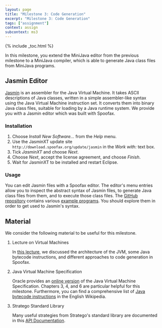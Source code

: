 ```yaml
---
layout: page
title: "Milestone 3: Code Generation"
excerpt: "Milestone 3: Code Generation"
tags: ["assignment"]
context: assign
subcontext: ms3
---
```


{% include _toc.html %}

In this milestone, you extend the MiniJava editor from the previous milestone to a MiniJava compiler, which is able to generate Java class files from MiniJava programs.

## Jasmin Editor

[Jasmin](http://jasmin.sourceforge.net/) is an assembler for the Java Virtual Machine. It takes ASCII descriptions of Java classes, written in a simple assembler-like syntax using the Java Virtual Machine instruction set. It converts them into binary Java class files, suitable for loading by a Java runtime system.
We provide you with a Jasmin editor which was built with Spoofax.

### Installation

1. Choose *Install New Software...* from the *Help* menu.
2. Use the JasminXT update site `http://download.spoofax.org/update/jasmin` in the *Work with:* text box.
3. Tick *JasminXT* and choose *Next*.
4. Choose *Next*, accept the license agreement, and choose *Finish*.
5. Wait for JasminXT to be installed and restart Eclipse.

### Usage

You can edit Jasmin files with a Spoofax editor. The editor's menu entries allow you to inspect the abstract syntax of Jasmin files, to generate Java class files from them, and to execute those class files. The [GitHub repository](https://github.com/metaborg/spoofax-jasmin) contains various [example programs](https://github.com/metaborg/spoofax-jasmin/tree/master/org.spoofax.lang.jasmin.tests/examples). You should explore them in order to get used to Jasmin's syntax.

## Material

We consider the following material to be useful for this milestone.

1. Lecture on Virtual Machines

    In [this lecture](lectures/techniques/virtual-machines), we discussed the architecture of the JVM, some Java bytecode instructions, and different approaches to code generation in Spoofax.

2. Java Virtual Machine Specification

    Oracle provides an [online version][JVM] of the Java Virtual Machine Specification. Chapters 3, 4, and 6 are particular helpful for this milestone. Furthermore, you can find a comprehensive list of [Java bytecode instructions][] in the English Wikipedia.

[JVM]: http://java.sun.com/docs/books/jvms/second_edition/html/VMSpecTOC.doc.html (The Java Virtual Machine Specification, 2nd edition)
[Java bytecode instructions]: http://en.wikipedia.org/wiki/Java_bytecode_instruction_listings (List of Java bytecode instructions)

3. Stratego Standard Library

    Many useful strategies from Stratego's standard library are documented in this [API Documentation][LibDoc].

[LibDoc]: http://releases.strategoxt.org/docs/api/libstratego-lib/stable/docs/ (Stratego Library API Documentation)
